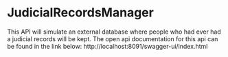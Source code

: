 # JudicialRecordsManager

This API will simulate an external database where people who had ever had a judicial records will be kept. The open api documentation for this api can be found in the link below: http://localhost:8091/swagger-ui/index.html
